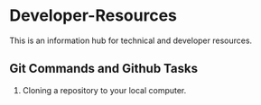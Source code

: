 # Developer-Resources
This is an information hub for technical and developer resources.

## Git Commands and Github Tasks
1. Cloning a repository to your local computer.

